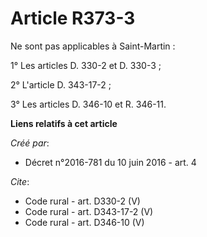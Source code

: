 # Article R373-3

Ne sont pas applicables à Saint-Martin : 

1° Les articles D. 330-2 et D. 330-3 ; 

2° L'article D. 343-17-2 ; 

3° Les articles D. 346-10 et R. 346-11.

**Liens relatifs à cet article**

_Créé par_:

  - Décret n°2016-781 du 10 juin 2016 - art. 4

_Cite_:

  - Code rural - art. D330-2 (V)
  - Code rural - art. D343-17-2 (V)
  - Code rural - art. D346-10 (V)
